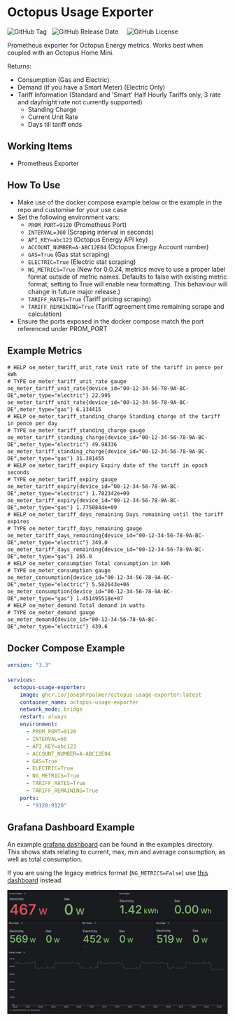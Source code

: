 # Octopus Usage Exporter

![GitHub Tag](https://img.shields.io/github/v/tag/josephrpalmer/octopus-usage-exporter)  &nbsp;&nbsp;![GitHub Release Date](https://img.shields.io/github/release-date/josephrpalmer/octopus-usage-exporter) &nbsp; &nbsp; ![GitHub License](https://img.shields.io/github/license/josephrpalmer/octopus-usage-exporter)



Prometheus exporter for Octopus Energy metrics. Works best when coupled with an Octopus Home Mini.

Returns:
- Consumption (Gas and Electric)
- Demand (if you have a Smart Meter) (Electric Only)
- Tariff Information (Standard and 'Smart' Half Hourly Tariffs only, 3 rate and day/night rate not currently supported)
  - Standing Charge
  - Current Unit Rate
  - Days till tariff ends


## Working Items
- Prometheus Exporter
## How To Use

- Make use of the docker compose example below or the example in the repo and customise for your use case
- Set the following environment vars:
  - `PROM_PORT=9120` (Prometheus Port)
  - `INTERVAL=300` (Scraping interval in seconds)
  - `API_KEY=abc123` (Octopus Energy API key)
  - `ACCOUNT_NUMBER=A-ABC12E04` (Octopus Energy Account number)
  - `GAS=True` (Gas stat scraping)
  - `ELECTRIC=True` (Electric stat scraping)
  - `NG_METRICS=True` (New for 0.0.24, metrics move to use a proper label format outside of metric names. Defaults to false with existing metric format, setting to True will enable new formatting. This behaviour will change in future major release.)
  - `TARIFF_RATES=True` (Tariff pricing scraping)
  - `TARIFF_REMAINING=True` (Tariff agreement time remaining scrape and calculation)
- Ensure the ports exposed in the docker compose match the port referenced under PROM_PORT

## Example Metrics
```
# HELP oe_meter_tariff_unit_rate Unit rate of the tariff in pence per kWh
# TYPE oe_meter_tariff_unit_rate gauge
oe_meter_tariff_unit_rate{device_id="00-12-34-56-78-9A-BC-DE",meter_type="electric"} 22.995
oe_meter_tariff_unit_rate{device_id="00-12-34-56-78-9A-BC-DE",meter_type="gas"} 6.134415
# HELP oe_meter_tariff_standing_charge Standing charge of the tariff in pence per day
# TYPE oe_meter_tariff_standing_charge gauge
oe_meter_tariff_standing_charge{device_id="00-12-34-56-78-9A-BC-DE",meter_type="electric"} 49.98336
oe_meter_tariff_standing_charge{device_id="00-12-34-56-78-9A-BC-DE",meter_type="gas"} 31.381455
# HELP oe_meter_tariff_expiry Expiry date of the tariff in epoch seconds
# TYPE oe_meter_tariff_expiry gauge
oe_meter_tariff_expiry{device_id="00-12-34-56-78-9A-BC-DE",meter_type="electric"} 1.782342e+09
oe_meter_tariff_expiry{device_id="00-12-34-56-78-9A-BC-DE",meter_type="gas"} 1.7750844e+09
# HELP oe_meter_tariff_days_remaining Days remaining until the tariff expires
# TYPE oe_meter_tariff_days_remaining gauge
oe_meter_tariff_days_remaining{device_id="00-12-34-56-78-9A-BC-DE",meter_type="electric"} 349.0
oe_meter_tariff_days_remaining{device_id="00-12-34-56-78-9A-BC-DE",meter_type="gas"} 265.0
# HELP oe_meter_consumption Total consumption in kWh
# TYPE oe_meter_consumption gauge
oe_meter_consumption{device_id="00-12-34-56-78-9A-BC-DE",meter_type="electric"} 5.582643e+06
oe_meter_consumption{device_id="00-12-34-56-78-9A-BC-DE",meter_type="gas"} 1.451495518e+07
# HELP oe_meter_demand Total demand in watts
# TYPE oe_meter_demand gauge
oe_meter_demand{device_id="00-12-34-56-78-9A-BC-DE",meter_type="electric"} 439.6
```

## Docker Compose Example

```yaml
version: "3.3"

services:
  octopus-usage-exporter:
    image: ghcr.io/josephrpalmer/octopus-usage-exporter:latest
    container_name: octopus-usage-exporter
    network_mode: bridge
    restart: always
    environment:
      - PROM_PORT=9120
      - INTERVAL=60
      - API_KEY=abc123
      - ACCOUNT_NUMBER=A-ABC12E04
      - GAS=True
      - ELECTRIC=True
      - NG_METRICS=True
      - TARIFF_RATES=True
      - TARIFF_REMAINING=True
    ports:
      - "9120:9120"

```

## Grafana Dashboard Example

An example [grafana dashboard](./examples/grafana_dashboard_ng.json) can be found in the
examples directory. This shows stats relating to current, max, min and average consumption, as well
as total consumption.

If you are using the legacy metrics format (`NG_METRICS=False`) use [this dashboard](./examples/grafana_dashboard_legacy.json)
instead.

![](./examples/grafana_dashboard.png)
